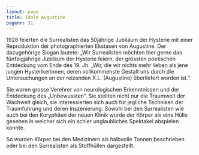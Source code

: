 ```yaml
---
layout: page
title: Idole Augustine
pagenr: 31
---
```

1928 feierten die Surrealisten das 50jährige Jubiläum der Hysterie mit einer Reproduktion der photographierten Ekstasen von Augustine. Der dazugehörige Slogan lautete: „Wir Surrealisten möchten hier gerne das fünfzigjährige Jubiläum der Hysterie feiern, der grössten poetischen Entdeckung vom Ende des 19. Jh. „Wir, die wir nichts mehr lieben als jene jungen Hysterikerinnen, deren vollkommenste Gestalt uns durch die Untersuchungen an der reizenden X.L. (Augustine) überliefert worden ist.“.

Sie waren grosse Verehrer von neurologischen Erkenntnissen und der Entdeckung des „Unbewussten“. Sie stellten nicht nur die Traumwelt der Wachwelt gleich, sie interessierten sich auch für jegliche Techniken der Traumführung und deren Inszenierung. Sowohl bei den Surrealisten wie auch bei den Koryphäen der neuen Klinik wurde der Körper als eine Hülle gesehen in welcher sich ein schier unglaubliches Spektakel abspielen konnte.

So wurden Körper bei den Medizinern als halbvolle Tonnen beschrieben oder bei den Surrealisten als Stoffhüllen dargestellt.
